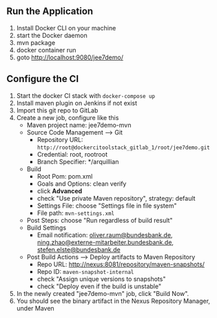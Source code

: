 ## Run the Application

1. Install Docker CLI on your machine
1. start the Docker daemon
1. mvn package
1. docker container run 
1. goto [http://localhost:9080/jee7demo/](http://localhost:9080/jee7demo/)


## Configure the CI

1. Start the docker CI stack with `docker-compose up`
1. Install maven plugin on Jenkins if not exist
1. Import this git repo to GitLab
1. Create a new job, configure like this
    - Maven project name: jee7demo-mvn
    - Source Code Management --> Git 
        - Repository URL: `http://root@dockercitoolstack_gitlab_1/root/jee7demo.git` 
        - Credential: root, rootroot
        - Branch Specifier: */arquillian
    - Build
        - Root Pom: pom.xml
        - Goals and Options: clean verify
        - click **Advanced**
        - check "Use private Maven repository", strategy: default
        - Settings File: choose "Settings file in file system"
        - File path: `mvn-settings.xml`
    - Post Steps: choose "Run regardless of build result"
    - Build Settings
        - Email notification: oliver.raum@bundesbank.de, 
        ning.zhao@externe-mitarbeiter.bundesbank.de, 
        stefen.elste@bundesbank.de
    - Post Build Actions --> Deploy artifacts to Maven Repository
        - Repo URL: [http://nexus:8081/repository/maven-snapshots/](http://nexus:8081/repository/maven-snapshots/)
        - Repo ID: `maven-snapshot-internal`
        - check "Assign unique versions to snapshots"
        - check "Deploy even if the build is unstable"
1. In the newly created "jee7demo-mvn" job, click "Build Now".
1. You should see the binary artifact in the Nexus Repository Manager, under Maven
        
    